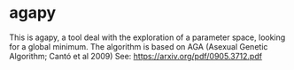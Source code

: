 # agapy
This is agapy, a tool deal with the exploration of a parameter space, looking for a global minimum. The algorithm is based on AGA (Asexual Genetic Algorithm; Cantó et al 2009) 
See: https://arxiv.org/pdf/0905.3712.pdf
